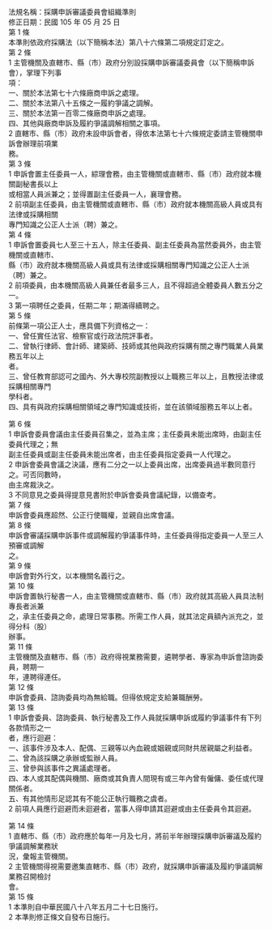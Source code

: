 法規名稱：採購申訴審議委員會組織準則  
修正日期：民國 105 年 05 月 25 日  
第 1 條  
本準則依政府採購法（以下簡稱本法）第八十六條第二項規定訂定之。  
第 2 條  
1 主管機關及直轄市、縣（市）政府分別設採購申訴審議委員會（以下簡稱申訴會），掌理下列事  
項：  
一、關於本法第七十六條廠商申訴之處理。  
二、關於本法第八十五條之一履約爭議之調解。  
三、關於本法第一百零二條廠商申訴之處理。  
四、其他與廠商申訴及履約爭議調解相關之事項。  
2 直轄市、縣（市）政府未設申訴會者，得依本法第七十六條規定委請主管機關申訴會辦理前項業  
務。  
第 3 條  
1 申訴會置主任委員一人，綜理會務，由主管機關或直轄市、縣（市）政府就本機關副秘書長以上  
或相當人員派兼之；並得置副主任委員一人，襄理會務。  
2 前項副主任委員，由主管機關或直轄市、縣（市）政府就本機關高級人員或具有法律或採購相關  
專門知識之公正人士派（聘）兼之。  
第 4 條  
1 申訴會置委員七人至三十五人，除主任委員、副主任委員為當然委員外，由主管機關或直轄市、  
縣（市）政府就本機關高級人員或具有法律或採購相關專門知識之公正人士派（聘）兼之。  
2 前項委員，由本機關高級人員兼任者最多三人，且不得超過全體委員人數五分之一。  
3 第一項聘任之委員，任期二年；期滿得續聘之。  
第 5 條  
前條第一項公正人士，應具備下列資格之一：  
一、曾任實任法官、檢察官或行政法院評事者。  
二、曾執行律師、會計師、建築師、技師或其他與政府採購有關之專門職業人員業務五年以上  
者。  
三、曾任教育部認可之國內、外大專校院副教授以上職務三年以上，且教授法律或採購相關專門  
學科者。  
四、具有與政府採購相關領域之專門知識或技術，並在該領域服務五年以上者。  


第 6 條  
1 申訴會委員會議由主任委員召集之，並為主席；主任委員未能出席時，由副主任委員代理之；無  
副主任委員或副主任委員未能出席者，由主任委員指定委員一人代理之。  
2 申訴會委員會議之決議，應有二分之一以上委員出席，出席委員過半數同意行之。可否同數時，  
由主席裁決之。  
3 不同意見之委員得提意見書附於申訴會委員會議紀錄，以備查考。  
第 7 條  
申訴會委員應超然、公正行使職權，並親自出席會議。  
第 8 條  
申訴會審議採購申訴事件或調解履約爭議事件時，主任委員得指定委員一人至三人預審或調解  
之。  
第 9 條  
申訴會對外行文，以本機關名義行之。  
第 10 條  
申訴會置執行秘書一人，由主管機關或直轄市、縣（市）政府就其高級人員具法制專長者派兼  
之，承主任委員之命，處理日常事務。所需工作人員，就其法定員額內派充之，並得分科（股）  
辦事。  
第 11 條  
主管機關及直轄市、縣（市）政府得視業務需要，遴聘學者、專家為申訴會諮詢委員，聘期一  
年，連聘得連任。  
第 12 條  
申訴會委員、諮詢委員均為無給職。但得依規定支給兼職酬勞。  
第 13 條  
1 申訴會委員、諮詢委員、執行秘書及工作人員就採購申訴或履約爭議事件有下列各款情形之一  
者，應行迴避：  
一、該事件涉及本人、配偶、三親等以內血親或姻親或同財共居親屬之利益者。  
二、曾為該採購之承辦或監辦人員。  
三、曾參與該事件之異議處理者。  
四、本人或其配偶與機關、廠商或其負責人間現有或三年內曾有僱傭、委任或代理關係者。  
五、有其他情形足認其有不能公正執行職務之虞者。  
2 前項人員應行迴避而未迴避者，當事人得申請其迴避或由主任委員令其迴避。  


第 14 條  
1 直轄市、縣（市）政府應於每年一月及七月，將前半年辦理採購申訴審議及履約爭議調解業務狀  
況，彙報主管機關。  
2 主管機關得視需要邀集直轄市、縣（市）政府，就採購申訴審議及履約爭議調解業務召開檢討  
會。  
第 15 條  
1 本準則自中華民國八十八年五月二十七日施行。  
2 本準則修正條文自發布日施行。  


